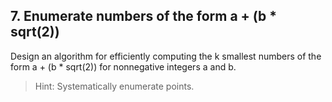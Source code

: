 ## 7. Enumerate numbers of the form a + (b * sqrt(2))

Design an algorithm for efficiently computing the k smallest numbers of the form a + (b * sqrt(2)) for nonnegative integers a and b.

> Hint: Systematically enumerate points.
